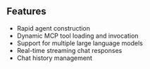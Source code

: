## Features

- Rapid agent construction
- Dynamic MCP tool loading and invocation
- Support for multiple large language models
- Real-time streaming chat responses
- Chat history management